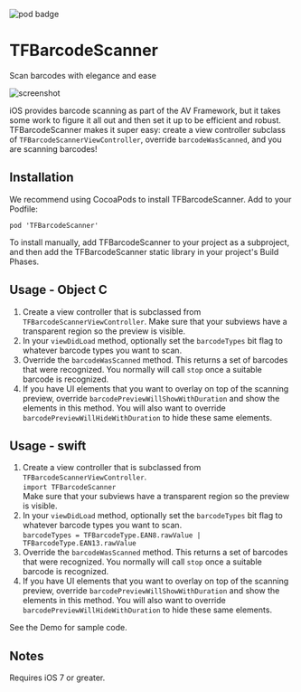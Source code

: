 ![pod badge](https://img.shields.io/cocoapods/v/TFBarcodeScanner.svg)

TFBarcodeScanner
================

Scan barcodes with elegance and ease

![screenshot](https://raw.githubusercontent.com/thefind/TFBarcodeScanner/master/Screenshots/screenshot.png)

iOS provides barcode scanning as part of the AV Framework, but it takes some work to
figure it all out and then set it up to be efficient and robust. TFBarcodeScanner makes
it super easy: create a view controller subclass of `TFBarcodeScannerViewController`,
override `barcodeWasScanned`, and you are scanning barcodes!

## Installation

We recommend using CocoaPods to install TFBarcodeScanner. Add to your Podfile:

    pod 'TFBarcodeScanner'

To install manually, add TFBarcodeScanner to your project as a subproject, and
then add the TFBarcodeScanner static library in your project's Build Phases.

## Usage - Object C

1. Create a view controller that is subclassed from `TFBarcodeScannerViewController`.
   Make sure that your subviews have a transparent region so the preview is visible.
1. In your `viewDidLoad` method, optionally set the `barcodeTypes` bit flag to whatever
   barcode types you want to scan.
1. Override the `barcodeWasScanned` method. This returns a set of barcodes that were
   recognized. You normally will call `stop` once a suitable barcode is recognized.
1. If you have UI elements that you want to overlay on top of the scanning preview,
   override `barcodePreviewWillShowWithDuration` and show the elements in this method. You
   will also want to override `barcodePreviewWillHideWithDuration` to hide these same
   elements.

## Usage - swift

1. Create a view controller that is subclassed from `TFBarcodeScannerViewController`.<br>
   `import TFBarcodeScanner`<br>
   Make sure that your subviews have a transparent region so the preview is visible.
1. In your `viewDidLoad` method, optionally set the `barcodeTypes` bit flag to whatever
   barcode types you want to scan.<br>
   `barcodeTypes = TFBarcodeType.EAN8.rawValue | TFBarcodeType.EAN13.rawValue`
1. Override the `barcodeWasScanned` method. This returns a set of barcodes that were
   recognized. You normally will call `stop` once a suitable barcode is recognized.
1. If you have UI elements that you want to overlay on top of the scanning preview,
   override `barcodePreviewWillShowWithDuration` and show the elements in this method. You
   will also want to override `barcodePreviewWillHideWithDuration` to hide these same
   elements.

   
See the Demo for sample code.

## Notes

Requires iOS 7 or greater.
